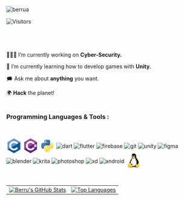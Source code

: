 <p><img align="center" src="https://readme-typing-svg.herokuapp.com?font=Fira+Code&size=30&duration=3500&pause=500&color=21F746&vCenter=true&width=600&height=60&lines=Hi+visitor%2C+I'm+Berru.;Welcome+to+my+GitHub+profile!" alt="berrua" /></p>

<img align="center" src="https://profile-counter.glitch.me/berrua/count.svg" alt="Visitors">

#

<br>

👩🏻‍💻 I’m currently working on **Cyber-Security.**

🌱 I’m currently learning how to develop games with **Unity.**

🗯️ Ask me about **anything** you want.

🌍 **Hack** the planet!
<br>

#

<h3 align="left">Programming Languages & Tools :</h3>

<br> 

<img align="center" img src="https://raw.githubusercontent.com/devicons/devicon/master/icons/c/c-original.svg" alt="c" width="40" height="40"/> <img align="center" img src="https://raw.githubusercontent.com/devicons/devicon/master/icons/csharp/csharp-original.svg" alt="c#" width="40" height="40"/> <img align="center" img src="https://raw.githubusercontent.com/devicons/devicon/master/icons/python/python-original.svg" alt="python" width="40" height="40"/> <img align="center" img src="https://www.vectorlogo.zone/logos/dartlang/dartlang-icon.svg" alt="dart" width="40" height="40"/> <img align="center" img src="https://www.vectorlogo.zone/logos/flutterio/flutterio-icon.svg" alt="flutter" width="40" height="40"/> <img align="center" img src="https://www.vectorlogo.zone/logos/firebase/firebase-icon.svg" alt="firebase" width="40" height="40"/> <img align="center" img src="https://www.vectorlogo.zone/logos/git-scm/git-scm-icon.svg" alt="git" width="40" height="40"/> <img align="center" src="https://www.vectorlogo.zone/logos/unity3d/unity3d-icon.svg" alt="unity" width="40" height="40"/> <img align="center" img src="https://www.vectorlogo.zone/logos/figma/figma-icon.svg" alt="figma" width="40" height="40"/> <img align="center" img src="https://javiscomputers.com/wp-content/uploads/2019/04/Blender_logo_no_text.svg_.png" alt="blender" width="40" height="40"/> <img align="center" img src="https://upload.wikimedia.org/wikipedia/commons/thumb/7/73/Calligrakrita-base.svg/1280px-Calligrakrita-base.svg.png" alt="krita" width="40" height="40"/> <img align="center" img src="https://mennessonphoto.fr/wp-content/uploads/2020/03/2000px-Adobe_Photoshop_CC_icon.svg_.png" alt="photoshop" width="40" height="40"/> <img align="center" img src="https://jithinkumar.com/wp-content/uploads/2019/12/Adobe_XD_CC_icon.svg" alt="xd" width="40" height="40"/> <img align="center" src="https://developer.android.com/images/logos/android.svg" alt="android" width="40" height="40"/> <img align="center" src="https://raw.githubusercontent.com/devicons/devicon/master/icons/linux/linux-original.svg" alt="linux" width="40" height="40"/>

<br>

<table>
  <tr>
    <td>
      <a href="https://github.com/berrua/github-readme-stats"> <img src="https://github-readme-stats-arasgungore.vercel.app/api?username=berrua&hide_border=true&show_icons=true&count_private=true" alt="Berru's GitHub Stats" /> </a>
    </td>
    <td>
      <a href="https://github.com/berrua/github-readme-stats"> <img src="https://github-readme-stats-arasgungore.vercel.app/api/top-langs/?username=berrua&hide_border=true&langs_count=8&layout=compact&count_private=true" alt="Top Languages" /> </a>
    </td>
  </tr>
</table>

